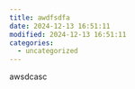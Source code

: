 ```yaml
---
title: awdfsdfa
date: 2024-12-13 16:51:11
modified: 2024-12-13 16:51:11
categories:
  - uncategorized
---
```



<!-- wp:paragraph -->
<p>awsdcasc</p>
<!-- /wp:paragraph -->